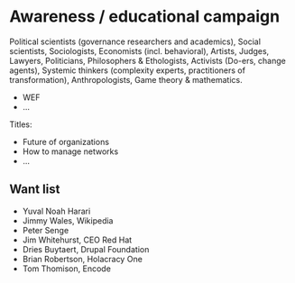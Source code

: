 # Awareness / educational campaign

Political scientists \(governance researchers and academics\), Social scientists, Sociologists, Economists \(incl. behavioral\), Artists, Judges, Lawyers, Politicians, Philosophers & Ethologists, Activists \(Do-ers, change agents\), Systemic thinkers \(complexity experts, practitioners of transformation\), Anthropologists, Game theory & mathematics.

* WEF
* ...

Titles:

* Future of organizations
* How to manage networks
* ...

## Want list

* Yuval Noah Harari
* Jimmy Wales, Wikipedia
* Peter Senge
* Jim Whitehurst, CEO Red Hat
* Dries Buytaert, Drupal Foundation
* Brian Robertson, Holacracy One
* Tom Thomison, Encode


